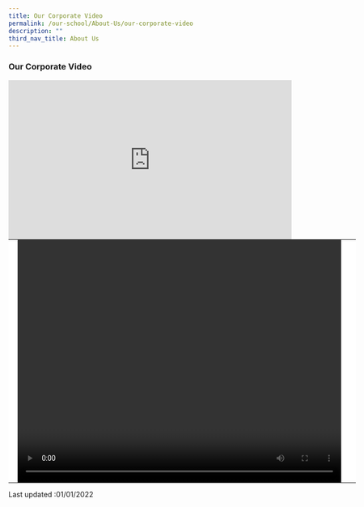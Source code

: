 ```yaml
---
title: Our Corporate Video
permalink: /our-school/About-Us/our-corporate-video
description: ""
third_nav_title: About Us
---
```

### Our Corporate Video

<iframe width="560" height="315" src="https://www.youtube.com/embed/nuXEQFL8dbQ" title="YouTube video player" frameborder="0" allow="accelerometer; autoplay; clipboard-write; encrypted-media; gyroscope; picture-in-picture" allowfullscreen></iframe>

<table style="margin: 0px; outline: 0px; padding: 0px; color: rgb(0, 0, 0); font-family: &quot;Open Sans&quot;, sans-serif; font-size: 14px; font-style: normal; font-variant-ligatures: normal; font-variant-caps: normal; font-weight: 400; letter-spacing: normal; orphans: 2; text-align: left; text-transform: none; white-space: normal; widows: 2; word-spacing: 0px; -webkit-text-stroke-width: 0px; background-color: rgb(255, 255, 255); text-decoration-thickness: initial; text-decoration-style: initial; text-decoration-color: initial; width: 687.031px;"><tbody style="margin: 0px; outline: 0px; padding: 0px;"><tr style="margin: 0px; outline: 0px; padding: 0px;"><td style="margin: 0px; outline: 0px; padding: 0px; width: 25px;"></td><td style="margin: 0px; outline: 0px; padding: 0px; width: 679px;"><video align="centre" width="640" height="480" controls="" class="focus-visible" data-focus-visible-added="" style="margin: 0px; outline: 0px; padding: 0px;"></video></td><td style="margin: 0px; outline: 0px; padding: 0px; width: 0px;"></td></tr></tbody></table>

  
Last updated :01/01/2022